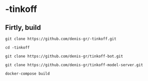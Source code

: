 # -tinkoff

## Firtly, build

`git clone https://github.com/denis-gr/-tinkoff.git`

`cd -tinkoff`

`git clone https://github.com/denis-gr/tinkoff-bot.git`

`git clone https://github.com/denis-gr/tinkoff-model-server.git`

`docker-compose build`

 

